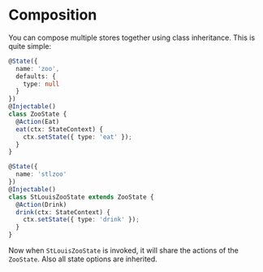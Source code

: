 # Composition

You can compose multiple stores together using class inheritance. This is quite simple:

```typescript
@State({
  name: 'zoo',
  defaults: {
    type: null
  }
})
@Injectable()
class ZooState {
  @Action(Eat)
  eat(ctx: StateContext) {
    ctx.setState({ type: 'eat' });
  }
}

@State({
  name: 'stlzoo'
})
@Injectable()
class StLouisZooState extends ZooState {
  @Action(Drink)
  drink(ctx: StateContext) {
    ctx.setState({ type: 'drink' });
  }
}
```

Now when `StLouisZooState` is invoked, it will share the actions of the `ZooState`. Also all state options are inherited.

